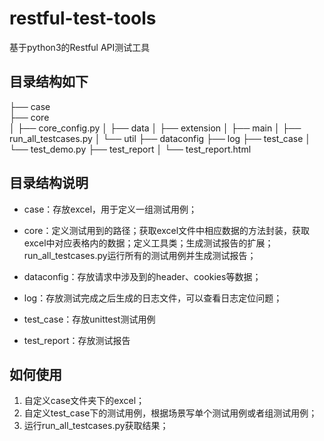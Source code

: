 # restful-test-tools

基于python3的Restful API测试工具

## 目录结构如下

├── case											
├── core											
│   ├── core_config.py
│   ├── data
│   ├── extension
│   ├── main
│   ├── run_all_testcases.py
│   └── util
├── dataconfig
├── log
├── test_case
│   └── test_demo.py
├── test_report
│   └── test_report.html

## 目录结构说明

- case：存放excel，用于定义一组测试用例；
- core：定义测试用到的路径；获取excel文件中相应数据的方法封装，获取excel中对应表格内的数据；定义工具类；生成测试报告的扩展；run_all_testcases.py运行所有的测试用例并生成测试报告；

- dataconfig：存放请求中涉及到的header、cookies等数据；

- log：存放测试完成之后生成的日志文件，可以查看日志定位问题；

- test_case：存放unittest测试用例

- test_report：存放测试报告

## 如何使用

1. 自定义case文件夹下的excel；
2. 自定义test_case下的测试用例，根据场景写单个测试用例或者组测试用例；
3. 运行run_all_testcases.py获取结果；